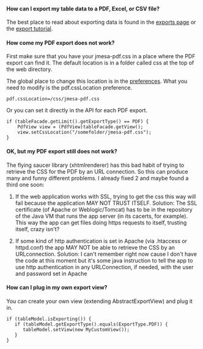 #### How can I export my table data to a PDF, Excel, or CSV file? ####

The best place to read about exporting data is found in the [exports page](Exports.md) or the [export tutorial](ExportTutorial.md).

#### How come my PDF export does not work? ####

First make sure that you have your jmesa-pdf.css in a place where the PDF export can find it. The default location is in a folder called css at the top of the web directory.

The global place to change this location is in the [preferences](Preferences.md). What you need to modify is the pdf.cssLocation preference.

```
pdf.cssLocation=/css/jmesa-pdf.css
```

Or you can set it directly in the API for each PDF export.

```
if (tableFacade.getLimit().getExportType() == PDF) {
    PdfView view = (PdfView)tableFacade.getView();
    view.setCssLocation("/somefolder/jmesa-pdf.css");
}
```

#### OK, but my PDF export still does not work? ####

The flying saucer library (xhtmlrenderer) has this bad habit of trying to retrieve the CSS for the PDF by an URL connection. So this can produce many and funny different problems. I already fixed 2 and maybe found a third one soon:

  1. If the web application works with SSL, trying to get the css this way will fail because the application MAY NOT TRUST ITSELF. Solution: The SSL certificate (of Apache or Weblogic/Tomcat) has to be in the repository of the Java VM that runs the app server (in its cacerts, for example). This way the app can get files doing https requests to itself, trusting itself, crazy isn't?

  1. If some kind of http authentication is set in Apache (via .htaccess or httpd.conf) the app MAY NOT be able to retrieve the CSS by an URLconnection. Solution: I can't remember right now cause I don't have the code at this moment but it's some java instruction to tell the app to use http authentication in any URLConnection, if needed, with the user and password set in Apache

#### How can I plug in my own export view? ####
You can create your own view (extending AbstractExportView) and plug it in.

```
if (tableModel.isExporting()) {
   if (tableModel.getExportType().equals(ExportType.PDF)) {
      tableModel.setView(new MyCustomView());
   }   
}
```